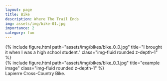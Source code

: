 ```yaml
---
layout: page
title: Bike
description: Where The Trail Ends
img: assets/img/bike-01.jpg
importance: 2
category: fun
---
```


<div class="row">
    <div class="col-sm mt-3 mt-md-0">
        {% include figure.html path="assets/img/bikes/bike_0_0.jpg" title="I brought it when I was a high school student." class="img-fluid rounded z-depth-1" %}
    </div>
    <div class="col-sm mt-3 mt-md-0">
        {% include figure.html path="assets/img/bikes/bike_0_1.jpg" title="example image" class="img-fluid rounded z-depth-1" %}
    </div>
</div>
<div class="caption">
    Lapierre Cross-Country Bike. 
</div>
